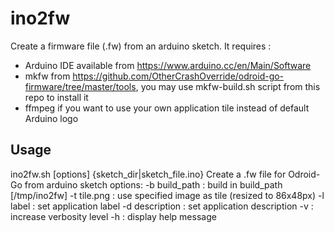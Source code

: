 # ino2fw
Create a firmware file (.fw) from an arduino sketch.
It requires :
* Arduino IDE available from https://www.arduino.cc/en/Main/Software
* mkfw from https://github.com/OtherCrashOverride/odroid-go-firmware/tree/master/tools, you may use mkfw-build.sh script from this repo to install it
* ffmpeg if you want to use your own application tile instead of default Arduino logo


## Usage
ino2fw.sh [options] {sketch_dir|sketch_file.ino}
  Create a .fw file for Odroid-Go from arduino sketch
options:
  -b build_path  : build in build_path [/tmp/ino2fw]
  -t tile.png    : use specified image as tile (resized to 86x48px)
  -l label       : set application label
  -d description : set application description
  -v             : increase verbosity level
  -h             : display help message
  
